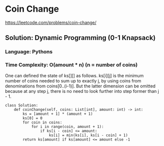 # Coin Change
https://leetcode.com/problems/coin-change/

## Solution: Dynamic Programming (0-1 Knapsack)
### Language: Pythons
### Time Complexity: O(amount * n) (n = number of coins)

One can defined the state of ks[][] as follows.
ks[i][j] is the minimum number of coins needed to sum up to exactly j, by using coins from denominations from coins[0..(i-1)].
But the latter dimension can be omitted because at any step j, there is no need to look further into step former than j - 1.

```
class Solution:
    def coinChange(self, coins: List[int], amount: int) -> int:
        ks = [amount + 1] * (amount + 1)
        ks[0] = 0
        for coin in coins:
            for i in range(coin, amount + 1):
                if ks[i - coin] <= amount:
                    ks[i] = min(ks[i], ks[i - coin] + 1)
        return ks[amount] if ks[amount] <= amount else -1
```


